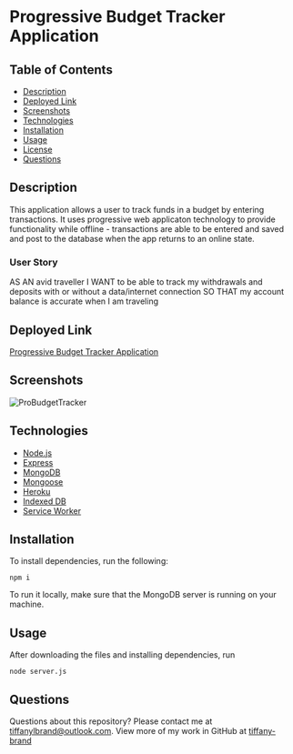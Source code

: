 # Progressive Budget Tracker Application

## Table of Contents

* [Description](#description)
* [Deployed Link](#deployed-link)
* [Screenshots](#screenshots)
* [Technologies](#technologies)
* [Installation](#installation)
* [Usage](#usage)
* [License](#license)
* [Questions](#questions)

## Description
This application allows a user to track funds in a budget by entering transactions. It uses progressive web applicaton technology to provide functionality while offline - transactions are able to be entered and saved and post to the database when the app returns to an online state. 

### User Story

AS AN avid traveller
I WANT to be able to track my withdrawals and deposits with or without a data/internet connection
SO THAT my account balance is accurate when I am traveling

## Deployed Link

[Progressive Budget Tracker Application](https://pro-budget-tracker.herokuapp.com/)

## Screenshots

![ProBudgetTracker](https://user-images.githubusercontent.com/16748389/97012472-df502480-1515-11eb-85bc-c9ed8aae8a74.JPG)

## Technologies

* [Node.js](https://nodejs.org/)
* [Express](https://expressjs.com/)
* [MongoDB](https://www.mongodb.com/)
* [Mongoose](https://mongoosejs.com/)
* [Heroku](https://heroku.com)
* [Indexed DB](https://developer.mozilla.org/en-US/docs/Web/API/IndexedDB_API)
* [Service Worker](https://developer.mozilla.org/en-US/docs/Web/API/Service_Worker_API)

## Installation

To install dependencies, run the following:

`
npm i
`

To run it locally, make sure that the MongoDB server is running on your machine.

## Usage

After downloading the files and installing dependencies, run 

`
node server.js
`
## Questions

Questions about this repository? Please contact me at [tiffanylbrand@outlook.com](mailto:tiffanylbrand@outlook.com). View more of my work in GitHub at [tiffany-brand](https://github.com/tiffany-brand) 